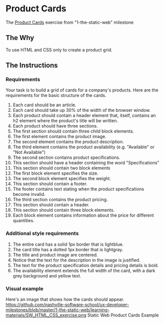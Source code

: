 # Product Cards
The [Product Cards](https://github.com/nashville-software-school/ux-developer-milestones/blob/master/1-the-static-web/learning-materials/HTML_CSS_PRODUCT_CARDS.md) exercise from "1-the-static-web" milestone
## The Why
To use HTML and CSS only to create a product grid.

## The Instructions
### Requirements
Your task is to build a grid of cards for a company's products. Here are the requirements for the basic structure of the cards.

1. Each card should be an article.
2. Each card should take up 30% of the width of the browser window.
3. Each product should contain a header element that, itself, contains an h2 element where the product's title will be written.
4. Each product should have three sections.
5. The first section should contain three child block elements.
6. The first element contains the product image.
7. The second element contains the product description.
8. The third element contains the product availability (e.g. "Available" or "Not Available")
9. The second section contains product specifications.
10. This section should have a header containing the word "Specifications"
11. This section should contain two block elements
12. The first block element specifies the size.
13. The second block element specifies the weight.
14. This section should contain a footer.
15. The footer contains text stating when the product specifications become invalid.
16. The third section contains the product pricing.
17. This section should contain a header.
18. This section should contain three block elements.
19. Each block element contains information about the price for different quantities.

 ### Additional style requirements
 1. The entire card has a solid 1px border that is lightblue.
 2. The card title has a dotted 1px border that is lightgray.
 3. The title and product image are centered.
 4. Notice that the text for the description in the image is justified.
 5. The text for the product specification details and pricing details is bold.
 6. The availability element extends the full width of the card, with a dark grey background and yellow text.
 
### Visual example
Here's an image that shows how the cards should appear.
https://github.com/nashville-software-school/ux-developer-milestones/blob/master/1-the-static-web/learning-materials/SW_HTML_CSS_exercise.png
Static Web Product Cards Example
